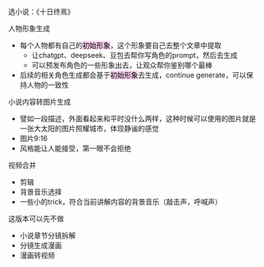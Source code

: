 选小说：《十日终焉》

人物形象生成
- 每个人物都有自己的<mark style="background: #FFB8EBA6;">初始形象</mark>，这个形象要自己去整个文章中提取
	- 让chatgpt、deepseek、豆包去帮你写角色的prompt，然后去生成
	- 可以预发布角色的一些形象出去，让观众帮你鉴别哪个最棒
- 后续的相关角色生成都会基于<mark style="background: #FFB8EBA6;">初始形象</mark>去生成，continue generate，可以保持人物的一致性

小说内容转图片生成
- 譬如一段描述，外面看起来和平时没什么两样，这种时候可以使用的图片就是一张大太阳的图片照耀城市，体现静谧的感觉
- 图片9:16
- 风格能让人能接受，第一眼不会拒绝

视频合并
- 剪辑
- 背景音乐选择
- 一些小的trick，符合当前讲解内容的背景音乐（敲击声，呼喊声）


这版本可以先不做
- 小说章节分镜拆解
- 分镜生成漫画
- 漫画转视频
